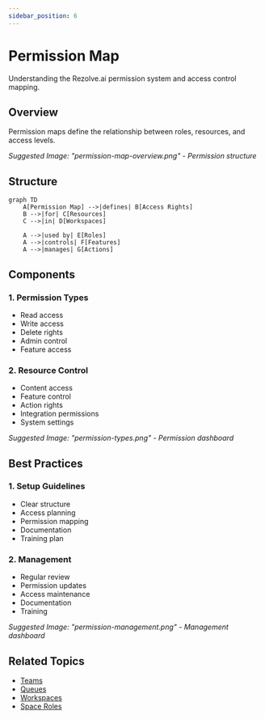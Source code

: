 ```yaml
---
sidebar_position: 6
---
```


# Permission Map

Understanding the Rezolve.ai permission system and access control mapping.

## Overview

Permission maps define the relationship between roles, resources, and access levels.

_Suggested Image: "permission-map-overview.png" - Permission structure_

## Structure

```mermaid
graph TD
    A[Permission Map] -->|defines| B[Access Rights]
    B -->|for| C[Resources]
    C -->|in| D[Workspaces]
    
    A -->|used by| E[Roles]
    A -->|controls| F[Features]
    A -->|manages| G[Actions]
```

## Components

### 1. Permission Types
- Read access
- Write access
- Delete rights
- Admin control
- Feature access

### 2. Resource Control
- Content access
- Feature control
- Action rights
- Integration permissions
- System settings

_Suggested Image: "permission-types.png" - Permission dashboard_

## Best Practices

### 1. Setup Guidelines
- Clear structure
- Access planning
- Permission mapping
- Documentation
- Training plan

### 2. Management
- Regular review
- Permission updates
- Access maintenance
- Documentation
- Training

_Suggested Image: "permission-management.png" - Management dashboard_

## Related Topics
- [Teams](teams)
- [Queues](queues)
- [Workspaces](workspaces)
- [Space Roles](space-roles)
